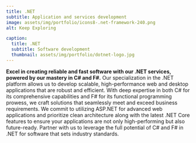 ```yaml
---
title: .NET
subtitle: Application and services development
image: assets/img/portfolio/icons8-.net-framework-240.png
alt: Keep Exploring

caption:
  title: .NET
  subtitle: Software development
  thumbnail: assets/img/portfolio/dotnet-logo.jpg
---
```


**Excel in creating reliable and fast software with our .NET services, powered by our mastery in C# and F#.** Our specialization in the .NET platform allows us to develop scalable, high-performance web and desktop applications that are robust and efficient. With deep expertise in both C# for its comprehensive capabilities and F# for its functional programming prowess, we craft solutions that seamlessly meet and exceed business requirements. We commit to utilizing ASP.NET for advanced web applications and prioritize clean architecture along with the latest .NET Core features to ensure your applications are not only high-performing but also future-ready. Partner with us to leverage the full potential of C# and F# in .NET for software that sets industry standards.